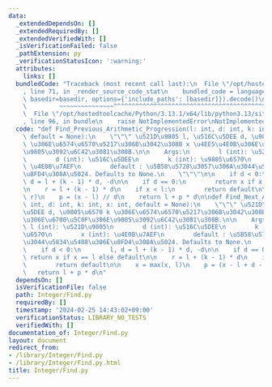 ```yaml
---
data:
  _extendedDependsOn: []
  _extendedRequiredBy: []
  _extendedVerifiedWith: []
  _isVerificationFailed: false
  _pathExtension: py
  _verificationStatusIcon: ':warning:'
  attributes:
    links: []
  bundledCode: "Traceback (most recent call last):\n  File \"/opt/hostedtoolcache/Python/3.13.1/x64/lib/python3.13/site-packages/onlinejudge_verify/documentation/build.py\"\
    , line 71, in _render_source_code_stat\n    bundled_code = language.bundle(stat.path,\
    \ basedir=basedir, options={'include_paths': [basedir]}).decode()\n          \
    \         ~~~~~~~~~~~~~~~^^^^^^^^^^^^^^^^^^^^^^^^^^^^^^^^^^^^^^^^^^^^^^^^^^^^^^^^^^^^^^^^^^\n\
    \  File \"/opt/hostedtoolcache/Python/3.13.1/x64/lib/python3.13/site-packages/onlinejudge_verify/languages/python.py\"\
    , line 96, in bundle\n    raise NotImplementedError\nNotImplementedError\n"
  code: "def Find_Previous_Arithmetic_Progression(l: int, d: int, k: int, x: int,\
    \ default = None):\n    \"\"\" \u521D\u9805 l, \u516C\u5DEE d, \u9805\u6570 k\
    \ \u306E\u6574\u6570\u5217\u306B\u3042\u308B x \u4EE5\u4E0B\u306E\u6700\u5927\u306E\
    \u9805\u3092\u6C42\u3081\u308B.\n\n    Args:\n        l (int): \u521D\u9805\n\
    \        d (int): \u516C\u5DEE\n        k (int): \u9805\u6570\n        x (int):\
    \ \u4E0B\u7AEF\n        default : \u5B58\u5728\u3057\u306A\u3044\u5834\u5408\u306E\
    \u8FD4\u308A\u5024. Defaults to None.\n    \"\"\"\n\n    if d < 0:\n        l,\
    \ d = l + (k - 1) * d, -d\n\n    if d == 0:\n        return x if x == l else default\n\
    \n    r = l + (k - 1) * d\n    if x < l:\n        return default\n\n    x = min(x,\
    \ r)\n    p = (x - l) // d\n    return l + p * d\n\ndef Find_Next_Arithmetic_Progression(l:\
    \ int, d: int, k: int, x: int, default = None):\n    \"\"\" \u521D\u9805 l, \u516C\
    \u5DEE d, \u9805\u6570 k \u306E\u6574\u6570\u5217\u306B\u3042\u308B x \u4EE5\u4E0A\
    \u306E\u6700\u5C0F\u306E\u9805\u3092\u6C42\u3081\u308B.\n\n    Args:\n       \
    \ l (int): \u521D\u9805\n        d (int): \u516C\u5DEE\n        k (int): \u9805\
    \u6570\n        x (int): \u4E0B\u7AEF\n        default : \u5B58\u5728\u3057\u306A\
    \u3044\u5834\u5408\u306E\u8FD4\u308A\u5024. Defaults to None.\n    \"\"\"\n\n\
    \    if d < 0:\n        l, d = l + (k - 1) * d, -d\n\n    if d == 0:\n       \
    \ return x if x == l else default\n\n    r = l + (k - 1) * d\n    if r < x:\n\
    \        return default\n\n    x = max(x, l)\n    p = (x - l + d - 1) // d\n \
    \   return l + p * d\n"
  dependsOn: []
  isVerificationFile: false
  path: Integer/Find.py
  requiredBy: []
  timestamp: '2024-02-25 14:43:02+09:00'
  verificationStatus: LIBRARY_NO_TESTS
  verifiedWith: []
documentation_of: Integer/Find.py
layout: document
redirect_from:
- /library/Integer/Find.py
- /library/Integer/Find.py.html
title: Integer/Find.py
---
```

